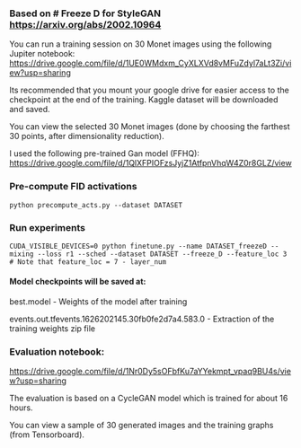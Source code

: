 ### Based on # Freeze D for StyleGAN https://arxiv.org/abs/2002.10964

You can run a training session on 30 Monet images using the following Jupiter notebook:
https://drive.google.com/file/d/1UE0WMdxm_CyXLXVd8vMFuZdyl7aLt3Zi/view?usp=sharing

Its recommended that you mount your google drive for easier access to the checkpoint at the end of the training.
Kaggle dataset will be downloaded and saved.

You can view the selected 30 Monet images (done by choosing the farthest 30 points, after dimensionality reduction).

I used the following pre-trained Gan model (FFHQ):
https://drive.google.com/file/d/1QlXFPIOFzsJyjZ1AtfpnVhqW4Z0r8GLZ/view
 

### Pre-compute FID activations
```
python precompute_acts.py --dataset DATASET
```

### Run experiments
```
CUDA_VISIBLE_DEVICES=0 python finetune.py --name DATASET_freezeD --mixing --loss r1 --sched --dataset DATASET --freeze_D --feature_loc 3
# Note that feature_loc = 7 - layer_num
``` 

#### Model checkpoints will be saved at:

best.model - Weights of the model after training

events.out.tfevents.1626202145.30fb0fe2d7a4.583.0 - Extraction of the training weights zip file


### Evaluation notebook:
https://drive.google.com/file/d/1Nr0Dy5sOFbfKu7aYYekmpt_vpaq9BU4s/view?usp=sharing

The evaluation is based on a CycleGAN model which is trained for about 16 hours. 

You can view a sample of 30 generated images and the training graphs (from Tensorboard).
